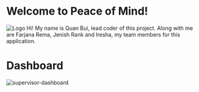 ﻿# Welcome to Peace of Mind!
![Logo](https://imgur.com/dxqQwa3)
Hi! My name is Quan Bui, lead coder of this project. Along with me are Farjana Rema, Jenish Rank and Iresha, my team members for this application.


# Dashboard

![supervisor-dashboard](https://imgur.com/a86193O)
